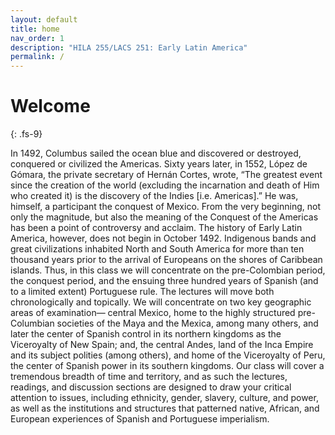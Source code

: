 ```yaml
---
layout: default
title: home
nav_order: 1
description: "HILA 255/LACS 251: Early Latin America"
permalink: /
---
```


# Welcome
{: .fs-9}

In 1492, Columbus sailed the ocean blue and discovered or destroyed, conquered
or civilized the Americas. Sixty years later, in 1552, López de Gómara, the
private secretary of Hernán Cortes, wrote, “The greatest event since the
creation of the world (excluding the incarnation and death of Him who created
it) is the discovery of the Indies [i.e. Americas].” He was, himself,
a participant the conquest of Mexico. From the very beginning, not only the
magnitude, but also the meaning of the Conquest of the Americas has been
a point of controversy and acclaim. The history of Early Latin America,
however, does not begin in October 1492. Indigenous bands and great
civilizations inhabited North and South America for more than ten thousand
years prior to the arrival of Europeans on the shores of Caribbean islands.
Thus, in this class we will concentrate on the pre-Colombian period, the
conquest period, and the ensuing three hundred years of Spanish (and to
a limited extent) Portuguese rule. The lectures will move both chronologically
and topically. We will concentrate on two key geographic areas of examination—
central Mexico, home to the highly structured pre-Columbian societies of the
Maya and the Mexica, among many others, and later the center of Spanish control
in its northern kingdoms as the Viceroyalty of New Spain; and, the central
Andes, land of the Inca Empire and its subject polities (among others), and
home of the Viceroyalty of Peru, the center of Spanish power in its southern
kingdoms. Our class will cover a tremendous breadth of time and territory, and
as such the lectures, readings, and discussion sections are designed to draw
your critical attention to issues, including ethnicity, gender, slavery,
culture, and power, as well as the institutions and structures that patterned
native, African, and European experiences of Spanish and Portuguese
imperialism.


